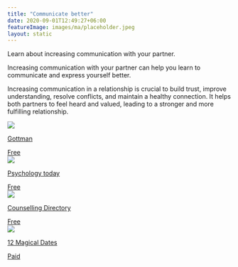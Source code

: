 ```yaml
---
title: "Communicate better"
date: 2020-09-01T12:49:27+06:00
featureImage: images/ma/placeholder.jpeg
layout: static
---
```


Learn about increasing communication with your partner.

Increasing communication with your partner can help you learn to communicate and express yourself better.

Increasing communication in a relationship is crucial to build trust, improve understanding, resolve conflicts, and maintain a healthy connection. It helps both partners to feel heard and valued, leading to a stronger and more fulfilling relationship.

<a class="ma-link" href="https://www.gottman.com/couples/apps/"><div class="ma-card ma-card-Community"><div class="ma-icon"><img src ="/images/icon-check.png"/></div><div class="ma-name"><p>Gottman</p></div><div class="ma-paid-text"><span>Free</span></div></div></a><a class="ma-link" href="https://www.psychologytoday.com/us/blog/communication-matters/202107/why-communication-matters"><div class="ma-card ma-card-Community"><div class="ma-icon"><img src ="/images/icon-check.png"/></div><div class="ma-name"><p>Psychology today</p></div><div class="ma-paid-text"><span>Free</span></div></div></a><a class="ma-link" href="https://www.counselling-directory.org.uk/memberarticles/the-importance-of-communication-in-relationships"><div class="ma-card ma-card-Community"><div class="ma-icon"><img src ="/images/icon-check.png"/></div><div class="ma-name"><p>Counselling Directory</p></div><div class="ma-paid-text"><span>Free</span></div></div></a><a class="ma-link" href="https://www.12magicaldates.com/reignite-marriage-relationship?r_done=1"><div class="ma-card ma-card-Community"><div class="ma-icon"><img src ="/images/icon-pound.png"/></div><div class="ma-name"><p>12 Magical Dates</p></div><div class="ma-paid-text"><span>Paid</span></div></div></a>  

<br/><br/>






